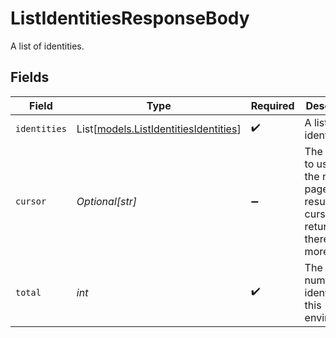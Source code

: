# ListIdentitiesResponseBody

A list of identities.


## Fields

| Field                                                                                               | Type                                                                                                | Required                                                                                            | Description                                                                                         | Example                                                                                             |
| --------------------------------------------------------------------------------------------------- | --------------------------------------------------------------------------------------------------- | --------------------------------------------------------------------------------------------------- | --------------------------------------------------------------------------------------------------- | --------------------------------------------------------------------------------------------------- |
| `identities`                                                                                        | List[[models.ListIdentitiesIdentities](../models/listidentitiesidentities.md)]                      | :heavy_check_mark:                                                                                  | A list of identities.                                                                               |                                                                                                     |
| `cursor`                                                                                            | *Optional[str]*                                                                                     | :heavy_minus_sign:                                                                                  | The cursor to use for the next page of results, if no cursor is returned, there are no more results | eyJrZXkiOiJrZXlfMTIzNCJ9                                                                            |
| `total`                                                                                             | *int*                                                                                               | :heavy_check_mark:                                                                                  | The total number of identities for this environment                                                 |                                                                                                     |